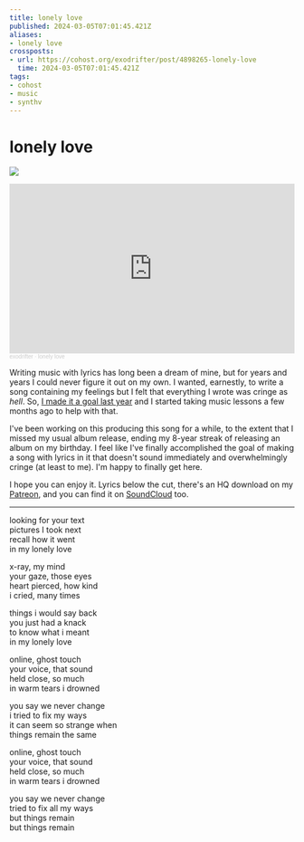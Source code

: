 ```yaml
---
title: lonely love
published: 2024-03-05T07:01:45.421Z
aliases:
- lonely love
crossposts:
- url: https://cohost.org/exodrifter/post/4898265-lonely-love
  time: 2024-03-05T07:01:45.421Z
tags:
- cohost
- music
- synthv
---
```


# lonely love

![](20240305-lonely-love.png)

<iframe width="100%" height="300" scrolling="no" frameborder="no" allow="autoplay" src="https://w.soundcloud.com/player/?url=https%3A//api.soundcloud.com/tracks/1765475937&color=%23ff5500&auto_play=false&hide_related=false&show_comments=true&show_user=true&show_reposts=false&show_teaser=true&visual=true"></iframe><div style="font-size: 10px; color: #cccccc;line-break: anywhere;word-break: normal;overflow: hidden;white-space: nowrap;text-overflow: ellipsis; font-family: Interstate,Lucida Grande,Lucida Sans Unicode,Lucida Sans,Garuda,Verdana,Tahoma,sans-serif;font-weight: 100;"><a href="https://soundcloud.com/exodrifter" title="exodrifter" target="_blank" style="color: #cccccc; text-decoration: none;">exodrifter</a> · <a href="https://soundcloud.com/exodrifter/lonely-love" title="lonely love" target="_blank" style="color: #cccccc; text-decoration: none;">lonely love</a></div>

Writing music with lyrics has long been a dream of mine, but for years and years I could never figure it out on my own. I wanted, earnestly, to write a song containing my feelings but I felt that everything I wrote was cringe as _hell_. So, [I made it a goal last year](20230117.md) and I started taking music lessons a few months ago to help with that.

I've been working on this producing this song for a while, to the extent that I missed my usual album release, ending my 8-year streak of releasing an album on my birthday. I feel like I've finally accomplished the goal of making a song with lyrics in it that doesn't sound immediately and overwhelmingly cringe (at least to me). I'm happy to finally get here.

I hope you can enjoy it. Lyrics below the cut, there's an HQ download on my [Patreon](https://www.patreon.com/posts/99769652), and you can find it on [SoundCloud](https://soundcloud.com/exodrifter/lonely-love) too.

---

looking for your text<br/>
pictures I took next<br/>
recall how it went<br/>
in my lonely love<br/>

x-ray, my mind<br/>
your gaze, those eyes<br/>
heart pierced, how kind<br/>
i cried, many times<br/>

things i would say back<br/>
you just had a knack<br/>
to know what i meant<br/>
in my lonely love<br/>

online, ghost touch<br/>
your voice, that sound<br/>
held close, so much<br/>
in warm tears i drowned<br/>

you say we never change<br/>
i tried to fix my ways<br/>
it can seem so strange when<br/>
things remain the same<br/>

online, ghost touch<br/>
your voice, that sound<br/>
held close, so much<br/>
in warm tears i drowned<br/>

you say we never change<br/>
tried to fix all my ways<br/>
but things remain<br/>
but things remain<br/>
